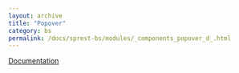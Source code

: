 ```yaml
---
layout: archive
title: "Popover"
category: bs
permalink: /docs/sprest-bs/modules/_components_popover_d_.html
---
```

[Documentation](https://getbootstrap.com/docs/4.4/components/popovers)